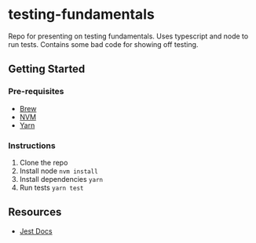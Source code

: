 # testing-fundamentals

Repo for presenting on testing fundamentals.
Uses typescript and node to run tests.
Contains some bad code for showing off testing.

## Getting Started

### Pre-requisites

- [Brew](https://brew.sh/)
- [NVM](https://formulae.brew.sh/formula/nvm)
- [Yarn](https://formulae.brew.sh/formula/yarn)

### Instructions

1. Clone the repo
1. Install node `nvm install`
1. Install dependencies `yarn`
1. Run tests `yarn test`

## Resources

- [Jest Docs](https://jestjs.io/docs/getting-started)
